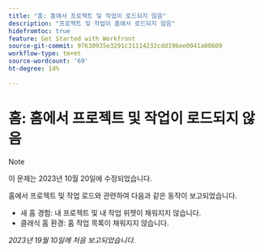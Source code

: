 ```yaml
---
title: "홈: 홈에서 프로젝트 및 작업이 로드되지 않음"
description: "프로젝트 및 작업이 홈에서 로드되지 않음"
hidefromtoc: true
feature: Get Started with Workfront
source-git-commit: 97630935e3291c31114232cdd196ee0041a00609
workflow-type: tm+mt
source-wordcount: '69'
ht-degree: 14%

---
```



# 홈: 홈에서 프로젝트 및 작업이 로드되지 않음

>[!NOTE]
>
>이 문제는 2023년 10월 20일에 수정되었습니다.

홈에서 프로젝트 및 작업 로드와 관련하여 다음과 같은 동작이 보고되었습니다.

* 새 홈 경험: 내 프로젝트 및 내 작업 위젯이 채워지지 않습니다.
* 클래식 홈 환경: 홈 작업 목록이 채워지지 않습니다.

_2023년 19월 10일에 처음 보고되었습니다._
